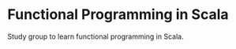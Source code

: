 Functional Programming in Scala
===============================

Study group to learn functional programming in Scala.
